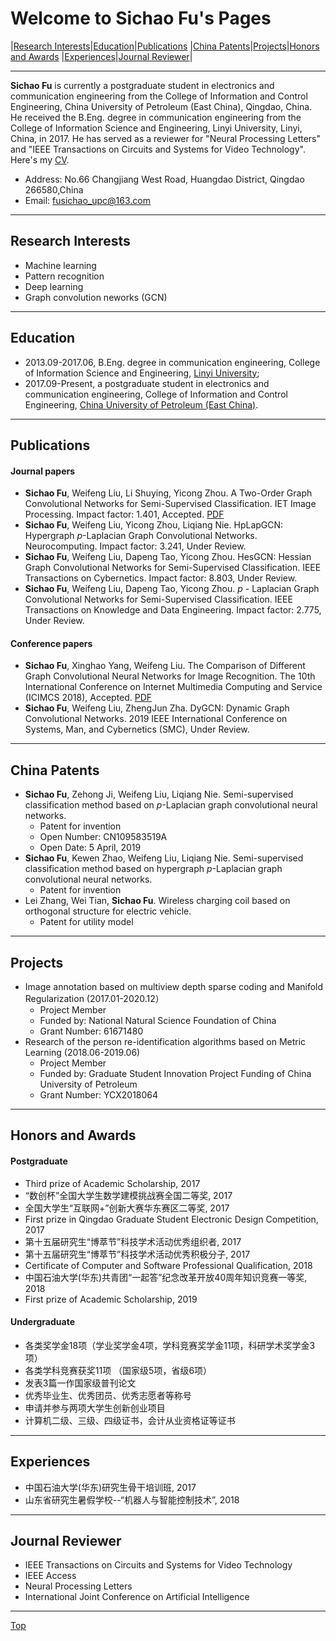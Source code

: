 # Welcome to Sichao Fu's Pages

|[Research Interests](#research-interests)|[Education](#education)|[Publications](#publications)
|[China Patents](#china-patents)|[Projects](#projects)|[Honors and Awards](#honors-and-awards)
|[Experiences](#experiences)|[Journal Reviewer](#journal-reviewer)|

---
**Sichao Fu** is currently a postgraduate student in electronics and communication engineering from the College of Information and Control Engineering, China University of Petroleum (East China), Qingdao, China. He received the B.Eng. degree in communication engineering from the College of Information Science and Engineering, Linyi University, Linyi, China, in 2017. He has served as a reviewer for "Neural Processing Letters" and "IEEE Transactions on Circuits and Systems for Video Technology". Here's my [CV](https://github.com/SichaoFu/MyWebpages/blob/master/CV-Sichao%20Fu.pdf).
* Address: No.66 Changjiang West Road, Huangdao District, Qingdao 266580,China
* Email: fusichao_upc@163.com 

---

## Research Interests
* Machine learning
* Pattern recognition
* Deep learning
* Graph convolution neworks (GCN)

---

## Education
* 2013.09-2017.06, B.Eng. degree in communication engineering, College of Information Science and Engineering, [Linyi University](https://baike.baidu.com/item/%E4%B8%B4%E6%B2%82%E5%A4%A7%E5%AD%A6/297891?fr=aladdin);
* 2017.09-Present, a postgraduate student in electronics and communication engineering, College of Information and Control Engineering, [China University of Petroleum (East China)](https://baike.baidu.com/item/%E4%B8%AD%E5%9B%BD%E7%9F%B3%E6%B2%B9%E5%A4%A7%E5%AD%A6%EF%BC%88%E5%8D%8E%E4%B8%9C%EF%BC%89/4322667?fromtitle=%E4%B8%AD%E5%9B%BD%E7%9F%B3%E6%B2%B9%E5%A4%A7%E5%AD%A6%28%E5%8D%8E%E4%B8%9C%29&fromid=6869367&fr=aladdin).

---

## Publications
#### Journal papers
* **Sichao Fu**, Weifeng Liu, Li Shuying, Yicong Zhou. A Two-Order Graph Convolutional Networks for Semi-Supervised Classification. IET Image Processing. Impact factor: 1.401, Accepted. [PDF](https://doi.org/10.1049/iet-ipr.2018.6224)
* **Sichao Fu**, Weifeng Liu, Yicong Zhou, Liqiang Nie. HpLapGCN: Hypergraph $p$-Laplacian Graph Convolutional Networks. Neurocomputing. Impact factor: 3.241, Under Review.
* **Sichao Fu**, Weifeng Liu, Dapeng Tao, Yicong Zhou. HesGCN: Hessian Graph Convolutional Networks for Semi-Supervised Classification. IEEE Transactions on Cybernetics. Impact factor: 8.803, Under Review.
* **Sichao Fu**, Weifeng Liu, Dapeng Tao, Yicong Zhou. $p$ - Laplacian Graph Convolutional Networks for Semi-Supervised Classification. IEEE Transactions on Knowledge and Data Engineering. Impact factor: 2.775, Under Review.

#### Conference papers
* **Sichao Fu**, Xinghao Yang, Weifeng Liu. The Comparison of Different Graph Convolutional Neural Networks for Image Recognition. The 10th International Conference on Internet Multimedia Computing and Service (ICIMCS 2018), Accepted. [PDF](https://doi.org/10.1145/3240876.3240915)
* **Sichao Fu**, Weifeng Liu, ZhengJun Zha. DyGCN: Dynamic Graph Convolutional Networks. 2019 IEEE International Conference on Systems, Man, and Cybernetics (SMC), Under Review.

---

## China Patents
* **Sichao Fu**, Zehong Ji, Weifeng Liu, Liqiang Nie. Semi-supervised classification method based on $p$-Laplacian graph convolutional neural networks.
  * Patent for invention
  * Open Number: CN109583519A
  * Open Date: 5 April, 2019
* **Sichao Fu**, Kewen Zhao, Weifeng Liu, Liqiang Nie. Semi-supervised classification method based on hypergraph $p$-Laplacian graph convolutional neural networks.
  * Patent for invention
* Lei Zhang, Wei Tian, **Sichao Fu**. Wireless charging coil based on orthogonal structure for electric vehicle.
  * Patent for utility model

---

## Projects
* Image annotation based on multiview depth sparse coding and Manifold Regularization (2017.01-2020.12）
     * Project Member
     * Funded by: National Natural Science Foundation of China 
     * Grant Number: 61671480
* Research of the person re-identification algorithms based on Metric Learning (2018.06-2019.06)
     * Project Member
     * Funded by: Graduate Student Innovation Project Funding of China University of Petroleum  
     * Grant Number: YCX2018064
     
---

## Honors and Awards
#### Postgraduate
* Third prize of Academic Scholarship, 2017
* “数创杯”全国大学生数学建模挑战赛全国二等奖, 2017
* 全国大学生“互联网+”创新大赛华东赛区二等奖, 2017
* First prize in Qingdao Graduate Student Electronic Design Competition, 2017
* 第十五届研究生“博萃节”科技学术活动优秀组织者, 2017
* 第十五届研究生“博萃节”科技学术活动优秀积极分子, 2017
* Certificate of Computer and Software Professional Qualification, 2018
* 中国石油大学(华东)共青团“一起答”纪念改革开放40周年知识竞赛一等奖, 2018
* First prize of Academic Scholarship, 2019

#### Undergraduate
* 各类奖学金18项（学业奖学金4项，学科竞赛奖学金11项，科研学术奖学金3项）
* 各类学科竞赛获奖11项 （国家级5项，省级6项）
* 发表3篇一作国家级普刊论文
* 优秀毕业生、优秀团员、优秀志愿者等称号
* 申请并参与两项大学生创新创业项目
* 计算机二级、三级、四级证书，会计从业资格证等证书

---

## Experiences
* 中国石油大学(华东)研究生骨干培训班, 2017 
* 山东省研究生暑假学校--“机器人与智能控制技术”, 2018

---

## Journal Reviewer
* IEEE Transactions on Circuits and Systems for Video Technology
* IEEE Access
* Neural Processing Letters
* International Joint Conference on Artificial Intelligence

---
[Top](#welcome-to-sichao-fus-pages)
